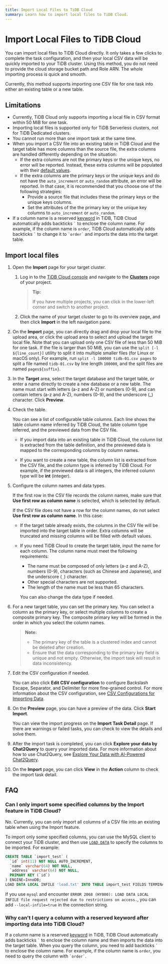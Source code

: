 ```yaml
---
title: Import Local Files to TiDB Cloud
summary: Learn how to import local files to TiDB Cloud.
---
```


# Import Local Files to TiDB Cloud

You can import local files to TiDB Cloud directly. It only takes a few clicks to complete the task configuration, and then your local CSV data will be quickly imported to your TiDB cluster. Using this method, you do not need to provide the cloud storage bucket path and Role ARN. The whole importing process is quick and smooth.

Currently, this method supports importing one CSV file for one task into either an existing table or a new table.

## Limitations

- Currently, TiDB Cloud only supports importing a local file in CSV format within 50 MiB for one task.
- Importing local files is supported only for TiDB Serverless clusters, not for TiDB Dedicated clusters.
- You cannot run more than one import task at the same time.
- When you import a CSV file into an existing table in TiDB Cloud and the target table has more columns than the source file, the extra columns are handled differently depending on the situation:
    - If the extra columns are not the primary keys or the unique keys, no error will be reported. Instead, these extra columns will be populated with their [default values](/data-type-default-values.md).
    - If the extra columns are the primary keys or the unique keys and do not have the `auto_increment` or `auto_random` attribute, an error will be reported. In that case, it is recommended that you choose one of the following strategies:
        - Provide a source file that includes these the primary keys or the unique keys columns.
        - Set the attributes of the the primary key or the unique key columns to `auto_increment` or `auto_random`.
- If a column name is a reserved [keyword](/keywords.md) in TiDB, TiDB Cloud automatically adds backticks `` ` `` to enclose the column name. For example, if the column name is `order`, TiDB Cloud automatically adds backticks `` ` `` to change it to `` `order` `` and imports the data into the target table.

## Import local files

1. Open the **Import** page for your target cluster.

    1. Log in to the [TiDB Cloud console](https://tidbcloud.com/) and navigate to the [**Clusters**](https://tidbcloud.com/console/clusters) page of your project.

        > **Tip:**
        >
        > If you have multiple projects, you can click <MDSvgIcon name="icon-left-projects" /> in the lower-left corner and switch to another project.

    2. Click the name of your target cluster to go to its overview page, and then click **Import** in the left navigation pane.

2. On the **Import** page, you can directly drag and drop your local file to the upload area, or click the upload area to select and upload the target local file. Note that you can upload only one CSV file of less than 50 MiB for one task. If the file is larger than 50 MiB, you can use the `split [-l ${line_count}]` utility to split it into multiple smaller files (for Linux or macOS only). For example, run `split -l 100000 tidb-01.csv pages` to split a file named `tidb-01.csv` by line length `100000`, and the split files are named `pages${suffix}`.

3. In the **Target** area, select the target database and the target table, or enter a name directly to create a new database or a new table. The name must start with letters (a-z and A-Z) or numbers (0-9), and can contain letters (a-z and A-Z), numbers (0-9), and the underscore (_) character. Click **Preview**.

4. Check the table.

    You can see a list of configurable table columns. Each line shows the table column name inferred by TiDB Cloud, the table column type inferred, and the previewed data from the CSV file.

    - If you import data into an existing table in TiDB Cloud, the column list is extracted from the table definition, and the previewed data is mapped to the corresponding columns by column names.

    - If you want to create a new table, the column list is extracted from the CSV file, and the column type is inferred by TiDB Cloud. For example, if the previewed data is all integers, the inferred column type will be **int** (integer).

5. Configure the column names and data types.

    If the first row in the CSV file records the column names, make sure that **Use first row as column name** is selected, which is selected by default.

    If the CSV file does not have a row for the column names, do not select **Use first row as column name**. In this case:

    - If the target table already exists, the columns in the CSV file will be imported into the target table in order. Extra columns will be truncated and missing columns will be filled with default values.

    - If you need TiDB Cloud to create the target table, input the name for each column. The column name must meet the following requirements:

        * The name must be composed of only letters (a-z and A-Z), numbers (0-9), characters (such as Chinese and Japanese), and the underscore (`_`) character.
        * Other special characters are not supported.
        * The length of the name must be less than 65 characters.

        You can also change the data type if needed.

6. For a new target table, you can set the primary key. You can select a column as the primary key, or select multiple columns to create a composite primary key. The composite primary key will be formed in the order in which you select the column names.

    > **Note:**
    >
    > - The primary key of the table is a clustered index and cannot be deleted after creation.
    > - Ensure that the data corresponding to the primary key field is unique and not empty. Otherwise, the import task will result in data inconsistency.

7. Edit the CSV configuration if needed.

   You can also click **Edit CSV configuration** to configure Backslash Escape, Separator, and Delimiter for more fine-grained control. For more information about the CSV configuration, see [CSV Configurations for Importing Data](/tidb-cloud/csv-config-for-import-data.md).

8. On the **Preview** page, you can have a preview of the data. Click **Start Import**.

    You can view the import progress on the **Import Task Detail** page. If there are warnings or failed tasks, you can check to view the details and solve them.

9. After the import task is completed, you can click **Explore your data by Chat2Query** to query your imported data. For more information about how to use Chat2Query, see [Explore Your Data with AI-Powered Chat2Query](/tidb-cloud/explore-data-with-chat2query.md).

10. On the **Import** page, you can click **View** in the **Action** column to check the import task detail.

## FAQ

### Can I only import some specified columns by the Import feature in TiDB Cloud?

No. Currently, you can only import all columns of a CSV file into an existing table when using the Import feature.

To import only some specified columns, you can use the MySQL client to connect your TiDB cluster, and then use [`LOAD DATA`](https://docs.pingcap.com/tidb/stable/sql-statement-load-data) to specify the columns to be imported. For example:

```sql
CREATE TABLE `import_test` (
  `id` int(11) NOT NULL AUTO_INCREMENT,
  `name` varchar(64) NOT NULL,
  `address` varchar(64) NOT NULL,
  PRIMARY KEY (`id`)
) ENGINE=InnoDB;
LOAD DATA LOCAL INFILE 'load.txt' INTO TABLE import_test FIELDS TERMINATED BY ',' (name, address);
```

If you use `mysql` and encounter `ERROR 2068 (HY000): LOAD DATA LOCAL INFILE file request rejected due to restrictions on access.`, you can add `--local-infile=true` in the connection string.

### Why can't I query a column with a reserved keyword after importing data into TiDB Cloud?

If a column name is a reserved [keyword](/keywords.md) in TiDB, TiDB Cloud automatically adds backticks `` ` `` to enclose the column name and then imports the data into the target table. When you query the column, you need to add backticks `` ` `` to enclose the column name. For example, if the column name is `order`, you need to query the column with `` `order` ``.
